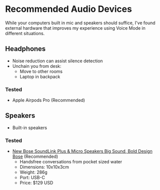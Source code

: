 # Recommended Audio Devices

While your computers built in mic and speakers should suffice,
I've found external hardware that improves my experience using
Voice Mode in different situations.


## Headphones

- Noise reduction can assist silence detection
- Unchain you from desk:
  - Move to other rooms
  - Laptop in backpack

### Tested

- Apple Airpods Pro (Recommended)


## Speakers

- Built-in speakers

### Tested

- [New Bose SoundLink Plus & Micro Speakers Big Sound, Bold Design Bose](https://www.bose.com.au/en_au/pressroom/featured/bose-soundlink-plus-and-soundlink-micro-2nd-gen.html) (Recommended)
  - Handsfree conversations from pocket sized water 
  - Dimensions: 10x10x3cm
  - Weight: 286g
  - Port: USB-C
  - Price: $129 USD


